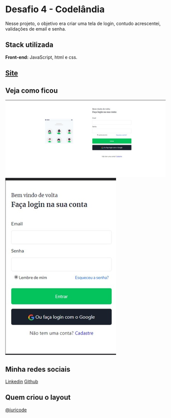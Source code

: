 # Desafio 4 - Codelândia

Nesse projeto, o objetivo era criar uma tela de login, contudo acrescentei, validações de email e senha.

## Stack utilizada

**Front-end:** JavaScript, html e css.

## [Site](https://desafio4-tela-login.vercel.app/)

## Veja como ficou
![Desktop](./assets/img/screenshot/desktop.jpeg)
![Mobile](./assets/img/screenshot/mobile.jpeg)

## Minha redes sociais
[Linkedin](https://www.linkedin.com/in/devamauryjr/)
[Github](https://github.com/devamauryjunior)

## Quem criou o layout
[@iuricode](https://www.instagram.com/accounts/login/?next=/iuricode/)

